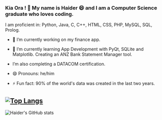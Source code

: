 ### Kia Ora ! 👋 My name is Haider  😄 and I am a Computer Science graduate who loves coding.

I am proficient in: Python, Java, C, C++, HTML, CSS, PHP, MySQL, SQL, Prolog.

- 🔭 I’m currently working on my finance app.
- 🌱 I’m currently learning App Development with PyQt, SQLite and Matplotlib. Creating an ANZ Bank Statement Manager tool.
-  I’m also completing a DATACOM certification.

- 😄 Pronouns: he/him
- ⚡ Fun fact: 90% of the world's data was created in the last two years.

[![Top Langs](https://github-readme-stats.vercel.app/api/top-langs/?username=msa280&layout=compact)](https://github.com/msa280/github-readme-stats)
-
![Haider's GitHub stats](https://github-readme-stats.vercel.app/api?username=msa280&theme=highcontrast&show_icons=true)

